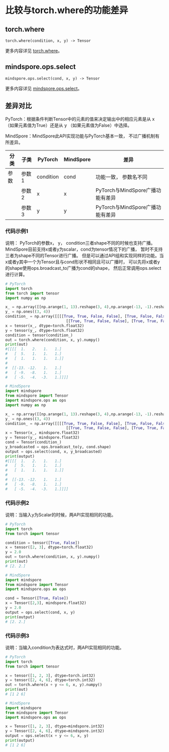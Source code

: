 # 比较与torch.where的功能差异

## torch.where

```text
torch.where(condition, x, y) -> Tensor
```

更多内容详见 [torch.where](https://pytorch.org/docs/1.8.1/generated/torch.where.html#torch.where)。

## mindspore.ops.select

```text
mindspore.ops.select(cond, x, y) -> Tensor
```

更多内容详见 [mindspore.ops.select](https://www.mindspore.cn/docs/zh-CN/r1.9/api_python/ops/mindspore.ops.select.html)。

## 差异对比

PyTorch：根据条件判断Tensor中的元素的值来决定输出中的相应元素是从 x （如果元素值为True）还是从 y （如果元素值为False）中选择。

MindSpore：MindSpore此API实现功能与PyTorch基本一致， 不过广播机制有所差异。

| 分类 | 子类 |PyTorch | MindSpore | 差异 |
| --- | --- | --- | --- |---|
|参数 | 参数1 | condition | cond |功能一致， 参数名不同 |
| | 参数2 | x | x | PyTorch与MindSpore广播功能有差异|
| | 参数3 | y | y | PyTorch与MindSpore广播功能有差异|

### 代码示例1

说明：
PyTorch的参数x， y， condition三者shape不同的时候也支持广播。MindSpore目前支持x或者y为scalar，cond为tensor情况下的广播， 暂时不支持三者为shape不同的Tensor进行广播。
但是可以通过API组和实现同样的功能。当x或者y其中一个为Tensor且与cond形状不相同且可以广播时， 可以先将x或者y的shape使用ops.broadcast_to广播为cond的shape， 然后正常调用ops.select进行计算。

```python
# PyTorch
import torch
from torch import tensor
import numpy as np

x_ = np.array([[np.arange(1, 13).reshape(3, 4),np.arange(-13, -1).reshape(3, 4)]])
y_ = np.ones((3, 4))
condition_ = np.array([[[[True, True, False, False], [True, False, False, False], [False, False, False, False]],
                           [[True, True, False, False], [True, True, False, False], [True, True, True, False]]]])
x = tensor(x_, dtype=torch.float32)
y = tensor(y_, dtype=torch.float32)
condition = tensor(condition_)
out = torch.where(condition, x, y).numpy()
print(out)
#[[[[  1.   2.   1.   1.]
#   [  5.   1.   1.   1.]
#   [  1.   1.   1.   1.]]
#
#  [[-13. -12.   1.   1.]
#   [ -9.  -8.   1.   1.]
#   [ -5.  -4.  -3.   1.]]]]

# MindSpore
import mindspore
from mindspore import Tensor
import mindspore.ops as ops
import numpy as np

x_ = np.array([[np.arange(1, 13).reshape(3, 4),np.arange(-13, -1).reshape(3, 4)]])
y_ = np.ones((3, 4))
condition_ = np.array([[[[True, True, False, False], [True, False, False, False], [False, False, False, False]],
                           [[True, True, False, False], [True, True, False, False], [True, True, True, False]]]])
x = Tensor(x_, mindspore.float32)
y = Tensor(y_, mindspore.float32)
cond = Tensor(condition_)
y_broadcasted = ops.broadcast_to(y, cond.shape)
output = ops.select(cond, x, y_broadcasted)
print(output)
#[[[[  1.   2.   1.   1.]
#   [  5.   1.   1.   1.]
#   [  1.   1.   1.   1.]]
#
#  [[-13. -12.   1.   1.]
#   [ -9.  -8.   1.   1.]
#   [ -5.  -4.  -3.   1.]]]]
```

### 代码示例2

说明：当输入y为Scalar的时候，两API实现相同的功能。

```python
# PyTorch
import torch
from torch import tensor

condition = tensor([True, False])
x = tensor([2, 3], dtype=torch.float32)
y = 2.0
out = torch.where(condition, x, y).numpy()
print(out)
# [2. 2.]

# MindSpore
import mindspore
from mindspore import Tensor
import mindspore.ops as ops

cond = Tensor([True, False])
x = Tensor([2,3], mindspore.float32)
y = 2.0
output = ops.select(cond, x, y)
print(output)
# [2. 2.]
```

### 代码示例3

说明：当输入condition为表达式时，两API实现相同的功能。

```python
# PyTorch
import torch
from torch import tensor

x = tensor([1, 2, 3], dtype=torch.int32)
y = tensor([2, 4, 6], dtype=torch.int32)
out = torch.where(x + y <= 6, x, y).numpy()
print(out)
# [1 2 6]

# MindSpore
import mindspore
from mindspore import Tensor
import mindspore.ops as ops

x = Tensor([1, 2, 3], dtype=mindspore.int32)
y = Tensor([2, 4, 6], dtype=mindspore.int32)
output = ops.select(x + y <= 6, x, y)
print(output)
# [1 2 6]
```
